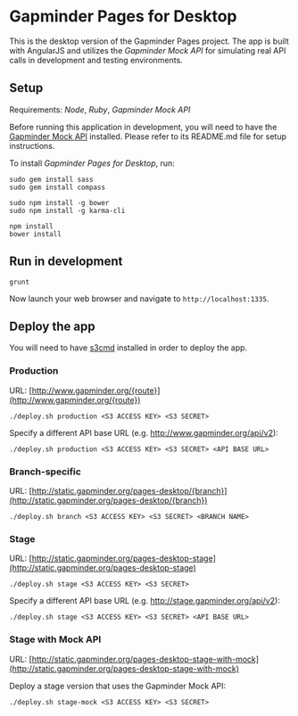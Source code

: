 Gapminder Pages for Desktop
===========================

This is the desktop version of the Gapminder Pages project. The app is built with AngularJS and utilizes
the *Gapminder Mock API* for simulating real API calls in development and testing environments.

## Setup

Requirements: *Node*, *Ruby*, *Gapminder Mock API*

Before running this application in development, you will need to have the
[Gapminder Mock API](https://github.com/Gapminder/gapminder-mock-api) installed. Please refer
to its README.md file for setup instructions.

To install *Gapminder Pages for Desktop*, run:

    sudo gem install sass
    sudo gem install compass

    sudo npm install -g bower
    sudo npm install -g karma-cli

    npm install
    bower install

## Run in development

    grunt

Now launch your web browser and navigate to `http://localhost:1335`.

## Deploy the app

You will need to have [s3cmd](http://s3tools.org/s3cmd) installed in order to deploy the app.

### Production

URL: [http://www.gapminder.org/{route}](http://www.gapminder.org/{route})

    ./deploy.sh production <S3 ACCESS KEY> <S3 SECRET>

Specify a different API base URL (e.g. http://www.gapminder.org/api/v2):

    ./deploy.sh production <S3 ACCESS KEY> <S3 SECRET> <API BASE URL>

### Branch-specific

URL: [http://static.gapminder.org/pages-desktop/{branch}](http://static.gapminder.org/pages-desktop/{branch})

    ./deploy.sh branch <S3 ACCESS KEY> <S3 SECRET> <BRANCH NAME>

### Stage

URL: [http://static.gapminder.org/pages-desktop-stage](http://static.gapminder.org/pages-desktop-stage)

    ./deploy.sh stage <S3 ACCESS KEY> <S3 SECRET>

Specify a different API base URL (e.g. http://stage.gapminder.org/api/v2):

    ./deploy.sh stage <S3 ACCESS KEY> <S3 SECRET> <API BASE URL>

### Stage with Mock API

URL: [http://static.gapminder.org/pages-desktop-stage-with-mock](http://static.gapminder.org/pages-desktop-stage-with-mock)

Deploy a stage version that uses the Gapminder Mock API:

    ./deploy.sh stage-mock <S3 ACCESS KEY> <S3 SECRET>
